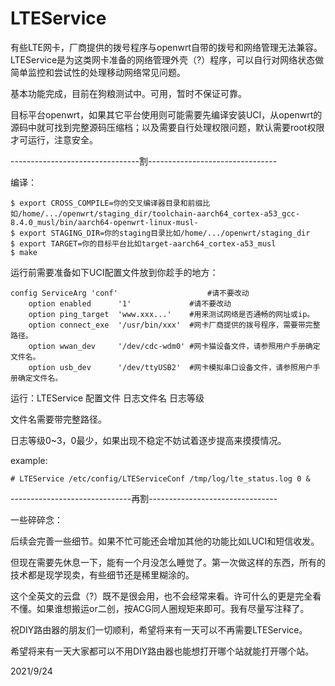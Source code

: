# LTEService
有些LTE网卡，厂商提供的拨号程序与openwrt自带的拨号和网络管理无法兼容。LTEService是为这类网卡准备的网络管理外壳（?）程序，可以自行对网络状态做简单监控和尝试性的处理移动网络常见问题。

基本功能完成，目前在狗粮测试中。可用，暂时不保证可靠。

目标平台openwrt，如果其它平台使用则可能需要先编译安装UCI，从openwrt的源码中就可找到完整源码压缩档；以及需要自行处理权限问题，默认需要root权限才可运行，注意安全。

--------------------------------割--------------------------------

编译：
```
$ export CROSS_COMPILE=你的交叉编译器目录和前缀比如/home/.../openwrt/staging_dir/toolchain-aarch64_cortex-a53_gcc-8.4.0_musl/bin/aarch64-openwrt-linux-musl-
$ export STAGING_DIR=你的staging目录比如/home/.../openwrt/staging_dir
$ export TARGET=你的目标平台比如target-aarch64_cortex-a53_musl
$ make
```

运行前需要准备如下UCI配置文件放到你趁手的地方：
```
config ServiceArg 'conf'                    #请不要改动
	option enabled      '1'             #请不要改动
	option ping_target  'www.xxx...'    #用来测试网络是否通畅的网址或ip。
	option connect_exe  '/usr/bin/xxx'  #网卡厂商提供的拨号程序，需要带完整路径。
	option wwan_dev     '/dev/cdc-wdm0' #网卡猫设备文件，请参照用户手册确定文件名。
	option usb_dev      '/dev/ttyUSB2'  #网卡模拟串口设备文件，请参照用户手册确定文件名。
```

运行：LTEService 配置文件 日志文件名 日志等级

文件名需要带完整路径。

日志等级0~3，0最少，如果出现不稳定不妨试着逐步提高来摸摸情况。

example:
```
# LTEService /etc/config/LTEServiceConf /tmp/log/lte_status.log 0 &
```

------------------------------再割--------------------------------

一些碎碎念：

后续会完善一些细节。如果不忙可能还会增加其他的功能比如LUCI和短信收发。

但现在需要先休息一下，能有一个月没怎么睡觉了。第一次做这样的东西，所有的技术都是现学现卖，有些细节还是稀里糊涂的。

这个全英文的云盘（?）既不是很会用，也不会经常来看。许可什么的更是完全看不懂。如果谁想搬运or二创，按ACG同人圈规矩来即可。我有尽量写注释了。

祝DIY路由器的朋友们一切顺利，希望将来有一天可以不再需要LTEService。

希望将来有一天大家都可以不用DIY路由器也能想打开哪个站就能打开哪个站。

2021/9/24
